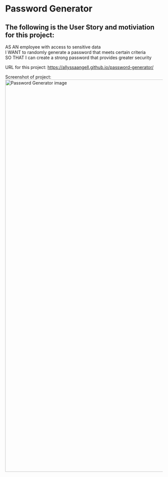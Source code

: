 # Password Generator

## The following is the User Story and motiviation for this project:

AS AN employee with access to sensitive data <br>
I WANT to randomly generate a password that meets certain criteria <br>
SO THAT I can create a strong password that provides greater security <br>

URL for this project:
https://allyssaangell.github.io/password-generator/

Screenshot of project:
<img width="1255" alt="Password Generator image" src="https://user-images.githubusercontent.com/86737019/149635262-a065633a-ca73-463b-80b2-3930faf1be5a.png">
